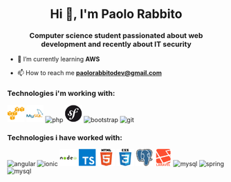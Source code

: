 <h1 align="center">Hi 👋, I'm Paolo Rabbito</h1>
<h3 align="center">Computer science student passionated about web development and recently about IT security</h3>

<!--- 🔭 I’m currently working on **my web development skills and personal projects**-->

- 🌱 I’m currently learning **AWS**

- 📫 How to reach me **paolorabbitodev@gmail.com**

<h3 align="left">Technologies i'm working with:</h3>

<p align="left">
    <img src="https://raw.githubusercontent.com/izumin5210/emojipack-for-devicon/master/png/amazonwebservices.png" alt="aws" width="40" height="40"/>
    <img src="https://raw.githubusercontent.com/devicons/devicon/master/icons/mysql/mysql-original-wordmark.svg" alt="mysql" width="40" height="40"/>
    <img src="https://raw.githubusercontent.com/jmnote/z-icons/master/svg/php.svg" alt="php" width="40" height="40"/>
    <img src="https://raw.githubusercontent.com/izumin5210/emojipack-for-devicon/master/png/symfony.png" alt="symfony" width="40" height="40"/>
    <img src="https://raw.githubusercontent.com/jmnote/z-icons/master/svg/bootstrap.svg" alt="bootstrap" width="40" height="40"/>
    <img src="https://raw.githubusercontent.com/jmnote/z-icons/master/svg/git.svg" alt="git" width="40" height="40"/>
</p>


<h3 align="left">Technologies i have worked with:</h3>
<p align="left">
    <img src="https://angular.io/assets/images/logos/angular/angular.svg" alt="angular" width="40" height="40"/>
    <img src="https://upload.wikimedia.org/wikipedia/commons/d/d1/Ionic_Logo.svg" alt="ionic" width="40" height="40"/>
    <img src="https://raw.githubusercontent.com/devicons/devicon/master/icons/nodejs/nodejs-original-wordmark.svg" alt="nodejs" width="40" height="40"/>
    <img src="https://raw.githubusercontent.com/devicons/devicon/master/icons/typescript/typescript-original.svg" alt="typescript" width="40" height="40"/> <!--Typescript-->
    <img src="https://raw.githubusercontent.com/devicons/devicon/master/icons/html5/html5-original-wordmark.svg" alt="html5" width="40" height="40"/>
    <img src="https://raw.githubusercontent.com/devicons/devicon/master/icons/css3/css3-original-wordmark.svg" alt="css3" width="40" height="40"/>
    <img src="https://raw.githubusercontent.com/izumin5210/emojipack-for-devicon/master/png/postgresql.png" alt="postgres" width="40" height="40"/>    
    <img src="https://raw.githubusercontent.com/devicons/devicon/master/icons/laravel/laravel-plain-wordmark.svg" alt="laravel" width="40" height="40"/>
    <img src="https://raw.githubusercontent.com/jmnote/z-icons/master/svg/java.svg" alt="mysql" width="40" height="40"/>
    <img src="https://www.vectorlogo.zone/logos/springio/springio-icon.svg" alt="spring" width="40" height="40"/>
    <img src="https://raw.githubusercontent.com/jmnote/z-icons/master/svg/cpp.svg" alt="mysql" width="40" height="40"/>     
</p>

        
<!--<p><img align="left" src="https://github-readme-stats.vercel.app/api/top-langs?username=paolorabbito&theme=dark&show_icons=true&locale=en&layout=compact" alt="paolorabbito" /></p>-->

<!--<p>&nbsp;<img align="center" src="https://github-readme-stats.vercel.app/api?username=paolorabbito&theme=dark&show_icons=true&locale=en" alt="paolorabbito" /></p>-->

<!--<p><img align="center" src="https://github-readme-streak-stats.herokuapp.com/?user=paolorabbito&theme=dark" alt="paolorabbito" /></p>-->
